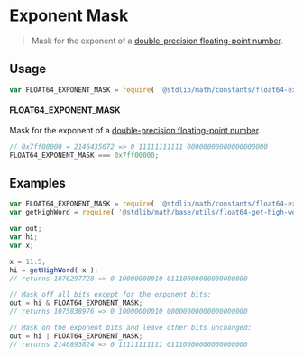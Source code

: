 Exponent Mask
===

> Mask for the exponent of a [double-precision floating-point number][ieee754].

<!-- <usage> -->

## Usage

``` javascript
var FLOAT64_EXPONENT_MASK = require( '@stdlib/math/constants/float64-exponent-mask' );
```

#### FLOAT64_EXPONENT_MASK

Mask for the exponent of a [double-precision floating-point number][ieee754].

``` javascript
// 0x7ff00000 = 2146435072 => 0 11111111111 00000000000000000000
FLOAT64_EXPONENT_MASK === 0x7ff00000;
```

<!-- </usage> -->

<!-- <examples> -->
## Examples

``` javascript
var FLOAT64_EXPONENT_MASK = require( '@stdlib/math/constants/float64-exponent-mask' );
var getHighWord = require( '@stdlib/math/base/utils/float64-get-high-word' );

var out;
var hi;
var x;

x = 11.5;
hi = getHighWord( x );
// returns 1076297728 => 0 10000000010 01110000000000000000

// Mask off all bits except for the exponent bits:
out = hi & FLOAT64_EXPONENT_MASK;
// returns 1075838976 => 0 10000000010 00000000000000000000

// Mask on the exponent bits and leave other bits unchanged:
out = hi | FLOAT64_EXPONENT_MASK;
// returns 2146893824 => 0 11111111111 01110000000000000000
```

<!-- </examples> -->

<!-- <links> -->
[ieee754]: http://en.wikipedia.org/wiki/IEEE_754-1985
<!-- </links> -->
